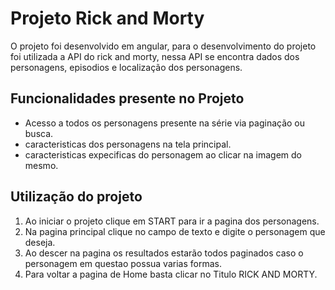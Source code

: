 # Projeto Rick and Morty

O projeto foi desenvolvido em angular, para o desenvolvimento do projeto foi utilizada a API do rick and morty, nessa API se encontra dados dos personagens, episodios e localização dos personagens.

## Funcionalidades presente no Projeto

<ul>
  <li>Acesso a todos os personagens presente na série via paginação ou busca.</li>
  <li>caracteristicas dos personagens na tela principal.</li>
  <li>caracteristicas expecificas do personagem ao clicar na imagem do mesmo.</li>
</ul>

## Utilização do projeto

<ol>
  <li>Ao iniciar o projeto clique em START para ir a pagina dos personagens.</li>
  <li>Na pagina principal clique no campo de texto e digite o personagem que deseja.</li>
  <li>Ao descer na pagina os resultados estarão todos paginados caso o personagem em questao possua varias formas.</li>
  <li>Para voltar a pagina de Home basta clicar no Titulo RICK AND MORTY.</li>
</ol>


